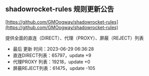 ## shadowrocket-rules 规则更新公告

[https://github.com/GMOogway/shadowrocket-rules](https://github.com/GMOogway/shadowrocket-rules)

提供全面的直连（DIRECT）、代理（PROXY）、屏蔽（REJECT）列表
- 最后 更新 时间：2023-06-29 06:36:28
- 直连DIRECT列表：65797，update +9
- 代理PROXY 列表：19218，update +0
- 屏蔽REJECT列表：61475，update -105